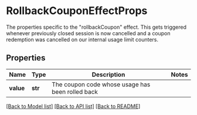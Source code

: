 # RollbackCouponEffectProps

The properties specific to the \"rollbackCoupon\" effect. This gets triggered whenever previously closed session is now cancelled and a coupon redemption was cancelled on our internal usage limit counters.
## Properties
Name | Type | Description | Notes
------------ | ------------- | ------------- | -------------
**value** | **str** | The coupon code whose usage has been rolled back | 

[[Back to Model list]](../README.md#documentation-for-models) [[Back to API list]](../README.md#documentation-for-api-endpoints) [[Back to README]](../README.md)


